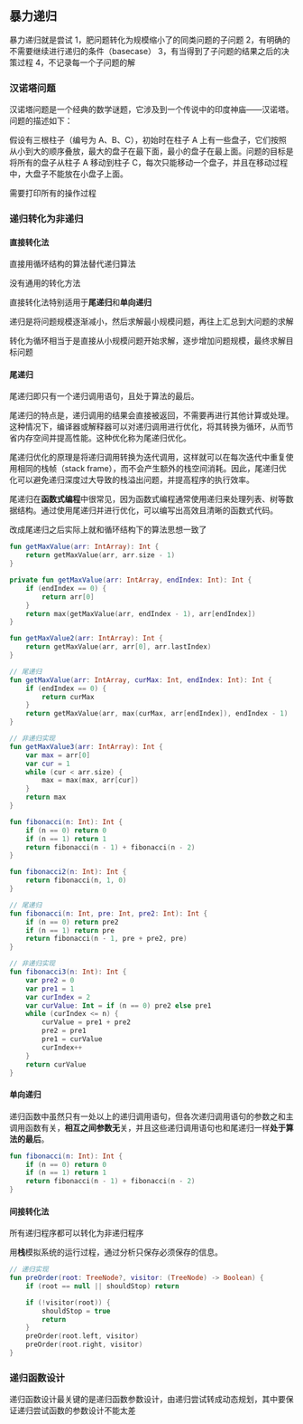 ## 暴力递归

暴力递归就是尝试
1，肥问题转化为规模缩小了的同类问题的子问题
2，有明确的不需要继续进行递归的条件（basecase）
3，有当得到了子问题的结果之后的决策过程
4，不记录每一个子问题的解

### 汉诺塔问题

汉诺塔问题是一个经典的数学谜题，它涉及到一个传说中的印度神庙——汉诺塔。问题的描述如下：

假设有三根柱子（编号为 A、B、C），初始时在柱子 A 上有一些盘子，它们按照从小到大的顺序叠放，最大的盘子在最下面，最小的盘子在最上面。问题的目标是将所有的盘子从柱子 A 移动到柱子 C，每次只能移动一个盘子，并且在移动过程中，大盘子不能放在小盘子上面。

需要打印所有的操作过程

### 递归转化为非递归

#### 直接转化法

直接用循环结构的算法替代递归算法

没有通用的转化方法

直接转化法特别适用于**尾递归**和**单向递归**



递归是将问题规模逐渐减小，然后求解最小规模问题，再往上汇总到大问题的求解

转化为循环相当于是直接从小规模问题开始求解，逐步增加问题规模，最终求解目标问题

#### 尾递归

尾递归即只有一个递归调用语句，且处于算法的最后。

尾递归的特点是，递归调用的结果会直接被返回，不需要再进行其他计算或处理。这种情况下，编译器或解释器可以对递归调用进行优化，将其转换为循环，从而节省内存空间并提高性能。这种优化称为尾递归优化。

尾递归优化的原理是将递归调用转换为迭代调用，这样就可以在每次迭代中重复使用相同的栈帧（stack frame），而不会产生额外的栈空间消耗。因此，尾递归优化可以避免递归深度过大导致的栈溢出问题，并提高程序的执行效率。

尾递归在**函数式编程**中很常见，因为函数式编程通常使用递归来处理列表、树等数据结构。通过使用尾递归并进行优化，可以编写出高效且清晰的函数式代码。

改成尾递归之后实际上就和循环结构下的算法思想一致了

```kotlin
fun getMaxValue(arr: IntArray): Int {
    return getMaxValue(arr, arr.size - 1)
}

private fun getMaxValue(arr: IntArray, endIndex: Int): Int {
    if (endIndex == 0) {
        return arr[0]
    }
    return max(getMaxValue(arr, endIndex - 1), arr[endIndex])
}

fun getMaxValue2(arr: IntArray): Int {
    return getMaxValue(arr, arr[0], arr.lastIndex)
}

// 尾递归
fun getMaxValue(arr: IntArray, curMax: Int, endIndex: Int): Int {
    if (endIndex == 0) {
        return curMax
    }
    return getMaxValue(arr, max(curMax, arr[endIndex]), endIndex - 1)
}

// 非递归实现
fun getMaxValue3(arr: IntArray): Int {
    var max = arr[0]
    var cur = 1
    while (cur < arr.size) {
        max = max(max, arr[cur])
    }
    return max
}

fun fibonacci(n: Int): Int {
    if (n == 0) return 0
    if (n == 1) return 1
    return fibonacci(n - 1) + fibonacci(n - 2)
}

fun fibonacci2(n: Int): Int {
    return fibonacci(n, 1, 0)
}

// 尾递归
fun fibonacci(n: Int, pre: Int, pre2: Int): Int {
    if (n == 0) return pre2
    if (n == 1) return pre
    return fibonacci(n - 1, pre + pre2, pre)
}

// 非递归实现
fun fibonacci3(n: Int): Int {
    var pre2 = 0
    var pre1 = 1
    var curIndex = 2
    var curValue: Int = if (n == 0) pre2 else pre1
    while (curIndex <= n) {
        curValue = pre1 + pre2
        pre2 = pre1
        pre1 = curValue
        curIndex++
    }
    return curValue
}
```

#### 单向递归

递归函数中虽然只有一处以上的递归调用语句，但各次递归调用语句的参数之和主调用函数有关，**相互之间参数无**关，并且这些递归调用语句也和尾递归一样**处于算法的最后**。

```kotlin
fun fibonacci(n: Int): Int {
    if (n == 0) return 0
    if (n == 1) return 1
    return fibonacci(n - 1) + fibonacci(n - 2)
}
```

#### 间接转化法

所有递归程序都可以转化为非递归程序

用**栈**模拟系统的运行过程，通过分析只保存必须保存的信息。

```kotlin
// 递归实现
fun preOrder(root: TreeNode?, visitor: (TreeNode) -> Boolean) {
    if (root == null || shouldStop) return

    if (!visitor(root)) {
        shouldStop = true
        return
    }
    preOrder(root.left, visitor)
    preOrder(root.right, visitor)
}
```

### 递归函数设计

递归函数设计最关键的是递归函数参数设计，由递归尝试转成动态规划，其中要保证递归尝试函数的参数设计不能太差
